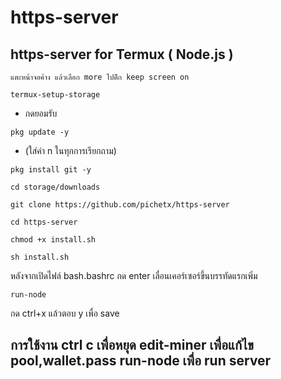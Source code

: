 # https-server
https-server for Termux ( Node.js )
-----------------------------------------------
```
แตะหน้าจอค้าง แล้วเลือก more ไปติีก keep screen on
```
```
termux-setup-storage
```
* กดยอมรับ
```
pkg update -y
```
* (ใส่ค่า n ในทุกการเรียกถาม)

```
pkg install git -y
```

```
cd storage/downloads
```
```
git clone https://github.com/pichetx/https-server
```
```
cd https-server
```

```
chmod +x install.sh
```
```
sh install.sh
```
หลังจากเปิดไฟล์ bash.bashrc กด enter เลื่อนเคอร์เซอร์ขึ้นบรรทัดแรกเพิ่ม

```
run-node
```
กด ctrl+x แล้วตอบ y เพื่อ save

การใช้งาน
ctrl c เพื่อหยุด
edit-miner เพื่อแก้ไข pool,wallet.pass
run-node เพื่อ run server
--------------------------------
